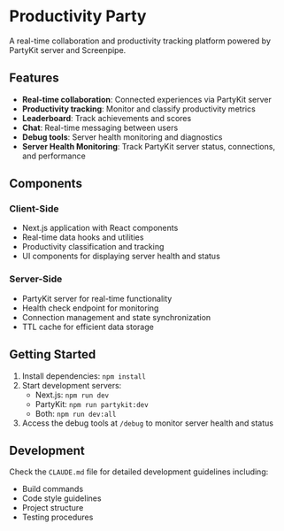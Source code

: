 # Productivity Party

A real-time collaboration and productivity tracking platform powered by PartyKit server and Screenpipe.

<!-- <img width="1312" alt="screenshot of component playground" src="https://github.com/user-attachments/assets/3e5abd07-0a3c-4c3b-8351-5107beb4fb10"> -->

## Features

- **Real-time collaboration**: Connected experiences via PartyKit server
- **Productivity tracking**: Monitor and classify productivity metrics
- **Leaderboard**: Track achievements and scores
- **Chat**: Real-time messaging between users
- **Debug tools**: Server health monitoring and diagnostics
- **Server Health Monitoring**: Track PartyKit server status, connections, and performance

## Components

### Client-Side

- Next.js application with React components
- Real-time data hooks and utilities
- Productivity classification and tracking
- UI components for displaying server health and status

### Server-Side

- PartyKit server for real-time functionality
- Health check endpoint for monitoring
- Connection management and state synchronization
- TTL cache for efficient data storage

## Getting Started

1. Install dependencies: `npm install`
2. Start development servers:
   - Next.js: `npm run dev`
   - PartyKit: `npm run partykit:dev`
   - Both: `npm run dev:all`
3. Access the debug tools at `/debug` to monitor server health and status

## Development

Check the `CLAUDE.md` file for detailed development guidelines including:

- Build commands
- Code style guidelines
- Project structure
- Testing procedures
